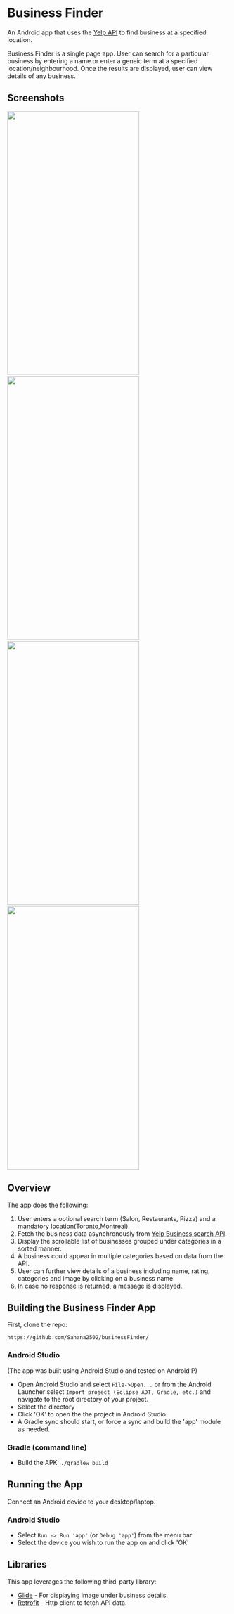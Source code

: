 # Business Finder

An Android app that uses the [Yelp API](https://www.yelp.com/developers) to find business at a specified location.

Business Finder is a single page app. User can search for a particular business by entering a name or enter a geneic term at a specified location/neighbourhood. 
Once the results are displayed, user can view details of any business.

## Screenshots

<p float="left">
  <img src="https://user-images.githubusercontent.com/89879294/145737830-3b308027-c132-428a-ad7b-328fa23f434a.png" width="300" height="600"/> 
  &nbsp &nbsp &nbsp &nbsp
     <img src="https://user-images.githubusercontent.com/89879294/145737946-ea7e4f95-5085-4d44-ae32-1efbb2dac35e.png" width="300" height="600"/>
    &nbsp &nbsp &nbsp &nbsp
     <img src="https://user-images.githubusercontent.com/89879294/145738009-64c764e0-8bfa-4332-a466-17fc706307bc.png" width="300" height="600" />
     &nbsp &nbsp &nbsp &nbsp
    <img src="https://user-images.githubusercontent.com/89879294/145738117-d7c04f5e-ae32-42fd-be56-3c144b8257d1.png" width="300" height="600"/>
   
</p>


## Overview

The app does the following:
1. User enters a optional search term (Salon, Restaurants, Pizza) and a mandatory location(Toronto,Montreal).
2. Fetch the business data asynchronously from [Yelp Business search API](https://api.yelp.com/v3/businesses/search).
3. Display the scrollable list of businesses grouped under categories in a sorted manner.
4. A business could appear in multiple categories based on data from the API.
5. User can further view details of a business including name, rating, categories and image by clicking on a business name.
6. In case no response is returned, a message is displayed.

## Building the Business Finder App

First, clone the repo:

`https://github.com/Sahana2502/businessFinder/`

### Android Studio 

(The app was built using Android Studio and tested on Android P)

* Open Android Studio and select `File->Open...` or from the Android Launcher select `Import project (Eclipse ADT, Gradle, etc.)` and navigate to the root directory of your project.
* Select the directory
* Click 'OK' to open the the project in Android Studio.
* A Gradle sync should start, or force a sync and build the 'app' module as needed.

### Gradle (command line)

* Build the APK: `./gradlew build`

## Running the App

Connect an Android device to your desktop/laptop.

### Android Studio

* Select `Run -> Run 'app'` (or `Debug 'app'`) from the menu bar
* Select the device you wish to run the app on and click 'OK'

## Libraries

This app leverages the following third-party library:

 * [Glide](https://github.com/bumptech/glide) - For displaying image under business details.
 * [Retrofit](https://square.github.io/retrofit/) - Http client to fetch API data.

